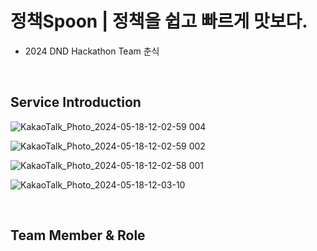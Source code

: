 # 정책Spoon | 정책을 쉽고 빠르게 맛보다.
- 2024 DND Hackathon Team 춘식


<br/>

## Service Introduction

![KakaoTalk_Photo_2024-05-18-12-02-59 004](https://github.com/DNDHackathon-choonsik/.github/assets/115399447/abb6d7ac-63e9-49c3-9059-5d7ed788d742)

![KakaoTalk_Photo_2024-05-18-12-02-59 002](https://github.com/DNDHackathon-choonsik/.github/assets/115399447/7634f922-8b32-440b-886e-f0fd8ea7f8b6)

![KakaoTalk_Photo_2024-05-18-12-02-58 001](https://github.com/DNDHackathon-choonsik/.github/assets/115399447/ed472c22-2723-4afb-aab5-fd1f781eba2f)

![KakaoTalk_Photo_2024-05-18-12-03-10](https://github.com/DNDHackathon-choonsik/.github/assets/115399447/b1bb6789-339b-4185-bcec-1fe697a32b78)

<br/>

## Team Member & Role
